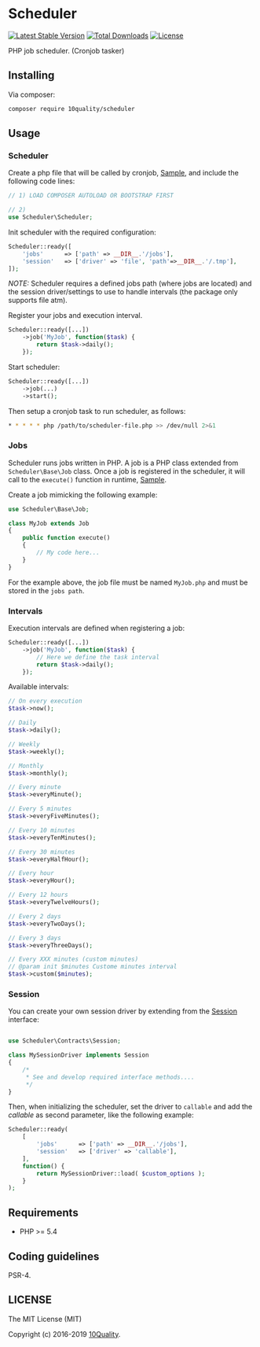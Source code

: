 # Scheduler

[![Latest Stable Version](https://poser.pugx.org/10quality/scheduler/v/stable)](https://packagist.org/packages/10quality/scheduler)
[![Total Downloads](https://poser.pugx.org/10quality/scheduler/downloads)](https://packagist.org/packages/10quality/scheduler)
[![License](https://poser.pugx.org/10quality/scheduler/license)](https://packagist.org/packages/10quality/scheduler)

PHP job scheduler. (Cronjob tasker)

## Installing

Via composer:

```bash
composer require 10quality/scheduler
```

## Usage

### Scheduler

Create a php file that will be called by cronjob, [Sample](https://github.com/10quality/scheduler/blob/v1.0/tests/_environment/scheduler.php), and include the following code lines:

```php
// 1) LOAD COMPOSER AUTOLOAD OR BOOTSTRAP FIRST

// 2)
use Scheduler\Scheduler;
```

Init scheduler with the required configuration:
```php
Scheduler::ready([
    'jobs'      => ['path' => __DIR__.'/jobs'],
    'session'   => ['driver' => 'file', 'path'=>__DIR__.'/.tmp'],
]);
```

*NOTE:* Scheduler requires a defined jobs path (where jobs are located) and the session driver/settings to use to handle intervals (the package only supports file atm).

Register your jobs and execution interval.
```php
Scheduler::ready([...])
    ->job('MyJob', function($task) {
        return $task->daily();
    });
```

Start scheduler:
```php
Scheduler::ready([...])
    ->job(...)
    ->start();
```

Then setup a cronjob task to run scheduler, as follows:
```bash
* * * * * php /path/to/scheduler-file.php >> /dev/null 2>&1
```

### Jobs

Scheduler runs jobs written in PHP. A job is a PHP class extended from `Scheduler\Base\Job` class. Once a job is registered in the scheduler, it will call to the `execute()` function in runtime, [Sample](https://github.com/10quality/scheduler/blob/v1.0/tests/_environment/jobs/TestJob.php).

Create a job mimicking the following example:

```php
use Scheduler\Base\Job;

class MyJob extends Job
{
    public function execute()
    {
        // My code here...
    }
}
```

For the example above, the job file must be named `MyJob.php` and must be stored in the `jobs path`.

### Intervals

Execution intervals are defined when registering a job:
```php
Scheduler::ready([...])
    ->job('MyJob', function($task) {
        // Here we define the task interval
        return $task->daily();
    });
```

Available intervals:
```php
// On every execution
$task->now();

// Daily
$task->daily();

// Weekly
$task->weekly();

// Monthly
$task->monthly();

// Every minute
$task->everyMinute();

// Every 5 minutes
$task->everyFiveMinutes();

// Every 10 minutes
$task->everyTenMinutes();

// Every 30 minutes
$task->everyHalfHour();

// Every hour
$task->everyHour();

// Every 12 hours
$task->everyTwelveHours();

// Every 2 days
$task->everyTwoDays();

// Every 3 days
$task->everyThreeDays();

// Every XXX minutes (custom minutes)
// @param init $minutes Custome minutes interval
$task->custom($minutes);
```

### Session

You can create your own session driver by extending from the [Session](https://github.com/10quality/scheduler/blob/v1.0/src/Contracts/Session.php) interface:

```php

use Scheduler\Contracts\Session;

class MySessionDriver implements Session
{
    /*
     * See and develop required interface methods....
     */
}
```

Then, when initializing the scheduler, set the driver to `callable` and add the *callable* as second parameter, like the following example:

```php
Scheduler::ready(
    [
        'jobs'      => ['path' => __DIR__.'/jobs'],
        'session'   => ['driver' => 'callable'],
    ],
    function() {
        return MySessionDriver::load( $custom_options );
    }
);
```

## Requirements

* PHP >= 5.4

## Coding guidelines

PSR-4.

## LICENSE

The MIT License (MIT)

Copyright (c) 2016-2019 [10Quality](http://www.10quality.com).